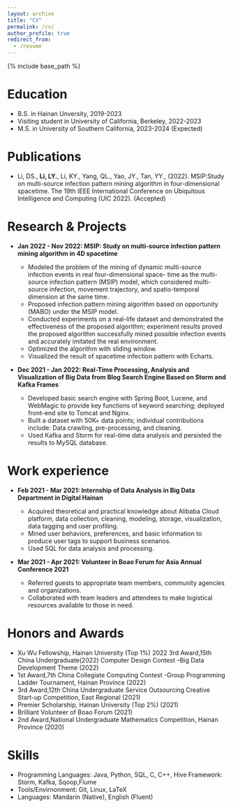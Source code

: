 ```yaml
---
layout: archive
title: "CV"
permalink: /cv/
author_profile: true
redirect_from:
  - /resume
---
```


{% include base_path %}

Education
======
* B.S. in Hainan Unversity, 2019-2023
* Visiting student in University of California, Berkeley, 2022-2023
* M.S. in University of Southern California, 2023-2024 (Expected)

Publications
======
* Li, DS., **Li, LY.**, Li, KY., Yang, QL., Yao, JY., Tan, YY., (2022). MSIP:Study on multi-source infection pattern mining algorithm in four-dimensional spacetime. The 19th IEEE International Conference on Ubiquitous Intelligence and Computing (UIC 2022). (Accepted)

Research & Projects
=======
* **Jan 2022 - Nov 2022: MSIP: Study on multi-source infection pattern mining algorithm in 4D spacetime**
  * Modeled the problem of the mining of dynamic multi-source infection events in real four-dimensional space- time as the multi-source infection pattern (MSIP) model, which considered multi-source infection, movement trajectory, and spatio-temporal dimension at the same time.
  * Proposed infection pattern mining algorithm based on opportunity (MABO) under the MSIP model.
  * Conducted experiments on a real-life dataset and demonstrated the effectiveness of the proposed algorithm; experiment results proved the proposed algorithm successfully mined possible infection events and accurately imitated the real environment.
  * Optimized the algorithm with sliding window.
  * Visualized the result of spacetime infection pattern with Echarts.

* **Dec 2021 - Jan 2022: Real-Time Processing, Analysis and Visualization of Big Data from Blog Search Engine Based on Storm and Kafka Frames**
  * Developed basic search engine with Spring Boot, Lucene, and WebMagic to provide key functions of keyword searching; deployed front-end site to Tomcat and Nginx.
  * Built a dataset with 50K+ data points; individual contributions include: Data crawling, pre-processing, and cleaning.
  * Used Kafka and Storm for real-time data analysis and persisted the results to MySQL database.


Work experience
======
* **Feb 2021 - Mar 2021: Internship of Data Analysis in Big Data Department in Digital Hainan**
  * Acquired theoretical and practical knowledge about Alibaba Cloud platform, data collection, cleaning, modeling, storage, visualization, data tagging and user profiling.
  * Mined user behaviors, preferences, and basic information to produce user tags to support business scenarios.
  * Used SQL for data analysis and processing.

* **Mar 2021 - Apr 2021: Volunteer in Boao Forum for Asia Annual Conference 2021**
  * Referred guests to appropriate team members, community agencies and organizations.
  * Collaborated with team leaders and attendees to make logistical resources available to those in need.

Honors and Awards
======
- Xu Wu Fellowship, Hainan University (Top 1%) 2022 3rd Award,15th China Undergraduate(2022) Computer Design Contest –Big Data Development Theme (2022)
- 1st Award,7th China Collegiate Computing Contest -Group Programming Ladder Tournament, Hainan Province (2022)
- 3rd Award,12th China Undergraduate Service Outsourcing Creative Start-up Competition, East Regional (2021) 
- Premier Scholarship, Hainan University (Top 2%) (2021)
- Brilliant Volunteer of Boao Forum (2021)
- 2nd Award,National Undergraduate Mathematics Competition, Hainan Province (2020)

Skills
======
* Programming Languages: Java, Python, SQL, C, C++, Hive Framework: Storm, Kafka, Sqoop,Flume 
* Tools/Envirnonment: Git, Linux, LaTeX
* Languages: Mandarin (Native), English (Fluent)

